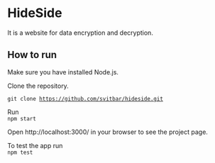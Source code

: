 # HideSide

It is a website for data encryption and decryption.

## How to run
Make sure you have installed Node.js.

Clone the repository. 

<code>git clone https://github.com/svitbar/hideside.git</code><br>

Run<br>
<code>npm start</code><br>

Open http://localhost:3000/ in your browser to see the project page.

To test the app run<br>
<code>npm test</code>